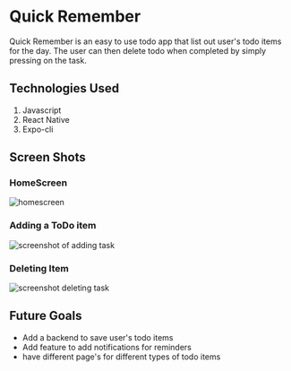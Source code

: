 # Quick Remember 

Quick Remember is an easy to use todo app that list out user's todo items for the day. The user can then delete todo when completed by simply pressing on the task.


## Technologies Used
1. Javascript
2. React Native 
3. Expo-cli

## Screen Shots 
### HomeScreen
![homescreen](./assets/taskHome.png)
### Adding a ToDo item
![screenshot of adding task](./assets/added.png)
### Deleting Item
![screenshot deleting task](./assets/remove.png)

## Future Goals
* Add a backend to save user's todo items
* Add feature to add notifications for reminders 
* have different page's for different types of todo items 
